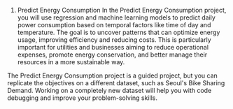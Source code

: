 1. Predict Energy Consumption
In the Predict Energy Consumption project, you will use regression and machine learning models to predict daily power consumption based on temporal factors like time of day and temperature. The goal is to uncover patterns that can optimize energy usage, improving efficiency and reducing costs. This is particularly important for utilities and businesses aiming to reduce operational expenses, promote energy conservation, and better manage their resources in a more sustainable way.

The Predict Energy Consumption project is a guided project, but you can replicate the objectives on a different dataset, such as Seoul's Bike Sharing Demand. Working on a completely new dataset will help you with code debugging and improve your problem-solving skills.